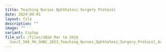 ```yaml
---
title: Teaching Nurses Ophthalmic Surgery Protocol
date: 2024-04-01
layout: file
description: ""
image: ""
variant: tiptap
file_url: /files/2024 Mar to 2024
  Jun/C_589_YH_SHBC_2023_Teaching_Nurses_Ophthalmic_Surgery_Protocol_Are_Cognitive_Theory_Based_Teaching_Slides.pdf
---
```

